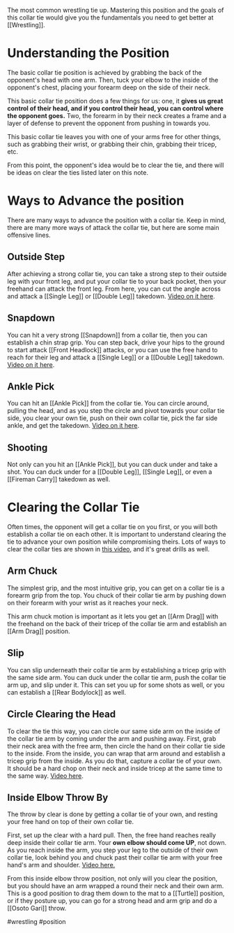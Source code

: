 The most common wrestling tie up. Mastering this position and the goals of this collar tie would give you the fundamentals you need to get better at [[Wrestling]].

# Understanding the Position

The basic collar tie position is achieved by grabbing the back of the opponent's head with one arm. Then, tuck your elbow to the inside of the opponent's chest, placing your forearm deep on the side of their neck.

This basic collar tie position does a few things for us: one, it **gives us great control of their head, and if you control their head, you can control where the opponent goes.** 
Two, the forearm in by their neck creates a frame and a layer of defense to prevent the opponent from pushing in towards you.

This basic collar tie leaves you with one of your arms free for other things, such as grabbing their wrist, or grabbing their chin, grabbing their tricep, etc.

From this point, the opponent's idea would be to clear the tie, and there will be ideas on clear the ties listed later on this note.

# Ways to Advance the position

There are many ways to advance the position with a collar tie. Keep in mind, there are many more ways of attack the collar tie, but here are some main offensive lines.

## Outside Step

After achieving a strong collar tie, you can take a strong step to their outside leg with your front leg, and put your collar tie to your back pocket, then your freehand can attack the front leg. From here, you can cut the angle across and attack a [[Single Leg]] or [[Double Leg]] takedown. [Video on it here](https://www.youtube.com/watch?v=f7X48_clsTA&ab_channel=RUDIS).

## Snapdown

You can hit a very strong [[Snapdown]] from a collar tie, then you can establish a chin strap grip. You can step back, drive your hips to the ground to start attack [[Front Headlock]] attacks, or you can use the free hand to reach for their leg and attack a [[Single Leg]] or a [[Double Leg]] takedown. [Video on it here](https://www.youtube.com/watch?v=HMKxK9o2aEE&ab_channel=FANATICWRESTLING).

## Ankle Pick

You can hit an [[Ankle Pick]] from the collar tie. You can circle around, pulling the head, and as you step the circle and pivot towards your collar tie side, you clear your own tie, push on their own collar tie, pick the far side ankle, and get the takedown. [Video on it here](https://www.youtube.com/watch?v=FfCZQXZ6eqY&ab_channel=AskrenWrestlingAcademy).

## Shooting

Not only can you hit an [[Ankle Pick]], but you can duck under and take a shot. You can duck under for a [[Double Leg]], [[Single Leg]], or even a [[Fireman Carry]] takedown as well.

# Clearing the Collar Tie

Often times, the opponent will get a collar tie on you first, or you will both establish a collar tie on each other. It is important to understand clearing the tie to advance your own position while compromising theirs. Lots of ways to clear the collar ties are shown in [this video](https://youtu.be/0Aom5YFWeOY), and it's great drills as well.

## Arm Chuck

The simplest grip, and the most intuitive grip, you can get on a collar tie is a forearm grip from the top. You chuck of their collar tie arm by pushing down on their forearm with your wrist as it reaches your neck.

This arm chuck motion is important as it lets you get an [[Arm Drag]] with the freehand on the back of their tricep of the collar tie arm and establish an [[Arm Drag]] position.

## Slip

You can slip underneath their collar tie arm by establishing a tricep grip with the same side arm. You can duck under the collar tie arm, push the collar tie arm up, and slip under it. This can set you up for some shots as well, or you can establish a [[Rear Bodylock]] as well.

## Circle Clearing the Head

To clear the tie this way, you can circle our same side arm on the inside of the collar tie arm by coming under the arm and pushing away. First, grab their neck area with the free arm, then circle the hand on their collar tie side to the inside. From the inside, you can wrap that arm around and establish a tricep grip from the inside. As you do that, capture a collar tie of your own. It should be a hard chop on their neck and inside tricep at the same time to the same way. [Video here](https://www.youtube.com/watch?v=TsM7SfIAYX0&ab_channel=CaryKolat).

## Inside Elbow Throw By

The throw by clear is done by getting a collar tie of your own, and resting your free hand on top of their own collar tie. 

First, set up the clear with a hard pull. Then, the free hand reaches really deep inside their collar tie arm. Your **own elbow should come UP**, not down. As you reach inside the arm, you step your leg to the outside of their own collar tie, look behind you and chuck past their collar tie arm with your free hand's arm and shoulder. [Video here.](https://www.youtube.com/watch?v=FNzu-_KexuI&ab_channel=CaryKolat)

From this inside elbow throw position, not only will you clear the position, but you should have an arm wrapped a round their neck and their own arm. This is a good position to drag them down to the mat to a [[Turtle]] position, or if they posture up, you can go for a strong head and arm grip and do a [[Osoto Gari]] throw.




#wrestling #position 
